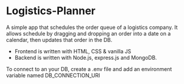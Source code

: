 # Logistics-Planner
A simple app that schedules the order queue of a logistics company. It allows schedule by dragging and dropping an order into a date on a calendar, then updates that order in the DB.

- Frontend is written with HTML, CSS & vanilla JS
- Backend is written with Node.js, express.js and MongoDB.

To connect to an your DB, create a .env file and add an environment variable named DB_CONNECTION_URI

